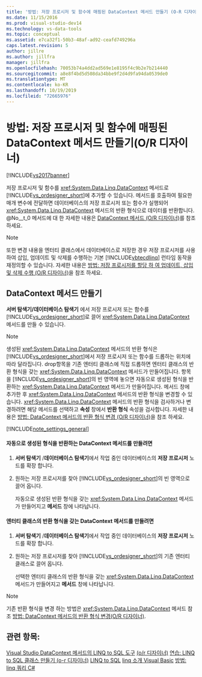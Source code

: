 ```yaml
---
title: '방법: 저장 프로시저 및 함수에 매핑된 DataContext 메서드 만들기 (O-R 디자이너) | Microsoft Docs'
ms.date: 11/15/2016
ms.prod: visual-studio-dev14
ms.technology: vs-data-tools
ms.topic: conceptual
ms.assetid: e7ca32f1-50b3-48af-ad92-ceafd749296a
caps.latest.revision: 5
author: jillre
ms.author: jillfra
manager: jillfra
ms.openlocfilehash: 70053b74a4dd2ad569e1e8195f4c9b2e7b214440
ms.sourcegitcommit: a8e8f4bd5d508da34bbe9f2d4d9fa94da0539de0
ms.translationtype: MT
ms.contentlocale: ko-KR
ms.lasthandoff: 10/19/2019
ms.locfileid: "72665976"
---
```

# <a name="how-to-create-datacontext-methods-mapped-to-stored-procedures-and-functions-or-designer"></a>방법: 저장 프로시저 및 함수에 매핑된 DataContext 메서드 만들기(O/R 디자이너)
[!INCLUDE[vs2017banner](../includes/vs2017banner.md)]

저장 프로시저 및 함수를 <xref:System.Data.Linq.DataContext> 메서드로 [!INCLUDE[vs_ordesigner_short](../includes/vs-ordesigner-short-md.md)]에 추가할 수 있습니다. 메서드를 호출하여 필요한 매개 변수에 전달하면 데이터베이스의 저장 프로시저 또는 함수가 실행되어 <xref:System.Data.Linq.DataContext> 메서드의 반환 형식으로 데이터를 반환합니다. @No__t_0 메서드에 대 한 자세한 내용은 [DataContext 메서드 (O/R 디자이너)](../data-tools/datacontext-methods-o-r-designer.md)를 참조 하세요.

> [!NOTE]
> 또한 변경 내용을 엔터티 클래스에서 데이터베이스로 저장한 경우 저장 프로시저를 사용하여 삽입, 업데이트 및 삭제를 수행하는 기본 [!INCLUDE[vbtecdlinq](../includes/vbtecdlinq-md.md)] 런타임 동작을 재정의할 수 있습니다. 자세한 내용은 [방법: 저장 프로시저를 할당 하 여 업데이트, 삽입 및 삭제 수행 (O/R 디자이너)](../data-tools/how-to-assign-stored-procedures-to-perform-updates-inserts-and-deletes-o-r-designer.md)을 참조 하세요.

## <a name="creating-datacontext-methods"></a>DataContext 메서드 만들기
 **서버 탐색기/데이터베이스 탐색기** 에서 저장 프로시저 또는 함수를 [!INCLUDE[vs_ordesigner_short](../includes/vs-ordesigner-short-md.md)]로 끌어 <xref:System.Data.Linq.DataContext> 메서드를 만들 수 있습니다.

> [!NOTE]
> 생성된 <xref:System.Data.Linq.DataContext> 메서드의 반환 형식은 [!INCLUDE[vs_ordesigner_short](../includes/vs-ordesigner-short-md.md)]에서 저장 프로시저 또는 함수를 드롭하는 위치에 따라 달라집니다. drop항목을 기존 엔터티 클래스에 직접 드롭하면 엔터티 클래스의 반환 형식을 갖는 <xref:System.Data.Linq.DataContext> 메서드가 만들어집니다. 항목을 [!INCLUDE[vs_ordesigner_short](../includes/vs-ordesigner-short-md.md)]의 빈 영역에 놓으면 자동으로 생성된 형식을 반환하는 <xref:System.Data.Linq.DataContext> 메서드가 만들어집니다. 메서드 창에 추가한 후 <xref:System.Data.Linq.DataContext> 메서드의 반환 형식을 변경할 수 있습니다. <xref:System.Data.Linq.DataContext> 메서드의 반환 형식을 검사하거나 변경하려면 해당 메서드를 선택하고 **속성** 창에서 **반환 형식** 속성을 검사합니다. 자세한 내용은 [방법: DataContext 메서드의 반환 형식 변경 (O/R 디자이너)](../data-tools/how-to-change-the-return-type-of-a-datacontext-method-o-r-designer.md)을 참조 하세요.

 [!INCLUDE[note_settings_general](../includes/note-settings-general-md.md)]

#### <a name="to-create-datacontext-methods-that-return-automatically-generated-types"></a>자동으로 생성된 형식을 반환하는 DataContext 메서드를 만들려면

1. **서버 탐색기** /**데이터베이스 탐색기**에서 작업 중인 데이터베이스의 **저장 프로시저** 노드를 확장 합니다.

2. 원하는 저장 프로시저를 찾아 [!INCLUDE[vs_ordesigner_short](../includes/vs-ordesigner-short-md.md)]의 빈 영역으로 끌어 옵니다.

     자동으로 생성된 반환 형식을 갖는 <xref:System.Data.Linq.DataContext> 메서드가 만들어지고 **메서드** 창에 나타납니다.

#### <a name="to-create-datacontext-methods-that-have-the-return-type-of-an-entity-class"></a>엔터티 클래스의 반환 형식을 갖는 DataContext 메서드를 만들려면

1. **서버 탐색기** /**데이터베이스 탐색기**에서 작업 중인 데이터베이스의 **저장 프로시저** 노드를 확장 합니다.

2. 원하는 저장 프로시저를 찾아 [!INCLUDE[vs_ordesigner_short](../includes/vs-ordesigner-short-md.md)]의 기존 엔터티 클래스로 끌어 옵니다.

     선택한 엔터티 클래스의 반환 형식을 갖는 <xref:System.Data.Linq.DataContext> 메서드가 만들어지고 **메서드** 창에 나타납니다.

> [!NOTE]
> 기존 반환 형식을 변경 하는 방법은 <xref:System.Data.Linq.DataContext> 메서드 참조 [방법: DataContext 메서드의 반환 형식 변경(O/R 디자이너)](../data-tools/how-to-change-the-return-type-of-a-datacontext-method-o-r-designer.md).

## <a name="see-also"></a>관련 항목:
 [Visual Studio DataContext 메서드의 LINQ to SQL 도구](../data-tools/linq-to-sql-tools-in-visual-studio2.md) [(o/r 디자이너)](../data-tools/datacontext-methods-o-r-designer.md) [연습: LINQ to SQL 클래스 만들기 (o-r 디자이너)](https://msdn.microsoft.com/library/35aad4a4-2e8a-46e2-ae09-5fbfd333c233) [LINQ to SQL](https://msdn.microsoft.com/library/73d13345-eece-471a-af40-4cc7a2f11655) [linq 소개 Visual Basic](https://msdn.microsoft.com/library/3047d86e-0d49-40e2-928b-dc02e46c7984) [방법: linq 쿼리 C#](https://msdn.microsoft.com/library/45e47fcc-cfa1-4b72-b161-d038ae87bd23)
